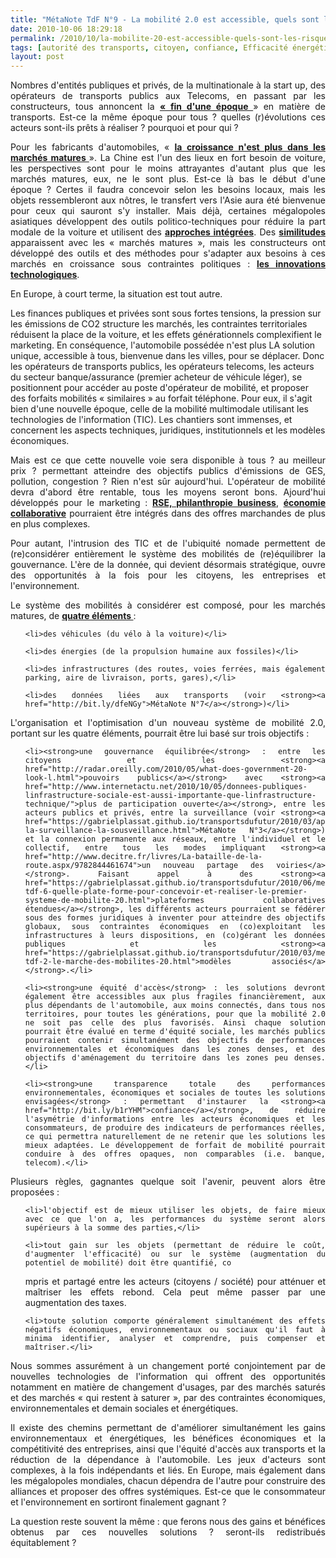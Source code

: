 ```yaml
---
title: "MétaNote TdF N°9 - La mobilité 2.0 est accessible, quels sont les risques ? Sera-t-elle « meilleure » pour tous ?"
date: 2010-10-06 18:29:18
permalink: /2010/10/la-mobilite-20-est-accessible-quels-sont-les-risques-sera-t-elle-meilleure-pour-tous.html
tags: [autorité des transports, citoyen, confiance, Efficacité énergétique, Energie, internet, multimodes, open innovation, partage de données, partage de la voirie, Service de mobilité, transition générationnelle]
layout: post
---
```


<p style="text-align: justify;">Nombres d'entités publiques et privés, de la multinationale à la start up, des opérateurs de transports publics aux Telecoms, en passant par les constructeurs, tous annoncent la <strong><a href="http://www.cdurable.info/Decisions-durables-mobilite-la-fin-d-une-epoque-magazine-management-durable,2846.html">« fin d'une époque </a></strong>» en matière de transports. Est-ce la même époque pour tous ? quelles (r)évolutions ces acteurs sont-ils prêts à réaliser ? pourquoi et pour qui ?</p>

<p style="text-align: justify;">Pour les fabricants d'automobiles, « <strong><a href="https://gabrielplassat.github.io/transportsdufutur/wp-content/uploads/sites/6/2010/10/SRIconferenceNatixis-03-23-2010.pdf">la croissance n'est plus dans les marchés matures </a></strong>». La Chine est l'un des lieux en fort besoin de voiture, les perspectives sont pour le moins attrayantes d'autant plus que les marchés matures, eux, ne le sont plus. Est-ce là bas le début d'une époque ? Certes il faudra concevoir selon les besoins locaux, mais les objets ressembleront aux nôtres, le transfert vers l'Asie aura été bienvenue pour ceux qui sauront s'y installer. Mais déjà, certaines mégalopoles asiatiques développent des outils politico-techniques pour réduire la part modale de la voiture et utilisent des <strong><a href="http://www.arup.com/_assets/_download/8CFDEE1A-CC3E-EA1A-25FD80B2315B50FD.pdf">approches intégrées</a></strong>. Des <strong><a href="http://www.urba2000.com/club-ecomobilite-DUD/spip.php?page=presentation_1">similitudes</a></strong> apparaissent avec les « marchés matures », mais les constructeurs ont développé des outils et des méthodes pour s'adapter aux besoins à ces marchés en croissance sous contraintes politiques : <strong><a href="http://ipts.jrc.ec.europa.eu/publications/pub.cfm?id=1564">les innovations technologiques</a></strong>.</p>

<p style="text-align: justify;">En Europe, à court terme, la situation est tout autre.</p>

<!--more--> Les finances publiques et privées sont sous fortes tensions, la pression sur les émissions de CO2 structure les marchés, les contraintes territoriales réduisent la place de la voiture, et les effets générationnels complexifient le marketing. En conséquence, l'automobile possédée n'est plus LA solution unique, accessible à tous, bienvenue dans les villes, pour se déplacer. Donc les opérateurs de transports publics, les opérateurs telecoms, les acteurs du secteur banque/assurance (premier acheteur de véhicule léger), se positionnent pour accéder au poste d'opérateur de mobilité, et proposer des forfaits mobilités « similaires » au forfait téléphone. Pour eux, il s'agit bien d'une nouvelle époque, celle de la mobilité multimodale utilisant les technologies de l'information (TIC). Les chantiers sont immenses, et concernent les aspects techniques, juridiques, institutionnels et les modèles économiques.

<p style="text-align: justify;">Mais est ce que cette nouvelle voie sera disponible à tous ? au meilleur prix ? permettant atteindre des objectifs publics d'émissions de GES, pollution, congestion ? Rien n'est sûr aujourd'hui. L'opérateur de mobilité devra d'abord être rentable, tous les moyens seront bons. Ajourd'hui développés pour le marketing : <strong><a href="https://gabrielplassat.github.io/transportsdufutur/2010/04/metanote-tdf-5-les-entreprises.html">RSE, philanthropie business</a></strong>, <strong><a href="http://www.greenit.fr/article/outils/voiturelibcom-ou-la-prochaine-etape-du-deplacement-durable-3135">économie collaborative</a></strong> pourraient être intégrés dans des offres marchandes de plus en plus complexes.</p>

<p style="text-align: justify;">Pour autant, l'intrusion des TIC et de l'ubiquité nomade permettent de (re)considérer entièrement le système des mobilités de (re)équilibrer la gouvernance. L'ère de la donnée, qui devient désormais stratégique, ouvre des opportunités à la fois pour les citoyens, les entreprises et l'environnement.</p>

<p style="text-align: justify;">Le système des mobilités à considérer est composé, pour les marchés matures, de <strong><a href="https://gabrielplassat.github.io/transportsdufutur/2009/11/le-passage-de-lobjet-vehicule-aux-services-de-mobilite-une-chance.html">quatre éléments </a></strong>:</p>



<ul style="text-align: justify;">

 	<li>des véhicules (du vélo à la voiture)</li>

 	<li>des énergies (de la propulsion humaine aux fossiles)</li>

 	<li>des infrastructures (des routes, voies ferrées, mais également parking, aire de livraison, ports, gares),</li>

 	<li>des données liées aux transports (voir <strong><a href="http://bit.ly/dfeNGy">MétaNote N°7</a></strong>)</li>

</ul>

<p style="text-align: justify;">L'organisation et l'optimisation d'un nouveau système de mobilité 2.0, portant sur les quatre éléments, pourrait être lui basé sur trois objectifs :</p>



<ul style="text-align: justify;">

 	<li><strong>une gouvernance équilibrée</strong> : entre les citoyens et les <strong><a href="http://radar.oreilly.com/2010/05/what-does-government-20-look-l.html">pouvoirs publics</a></strong> avec <strong><a href="http://www.internetactu.net/2010/10/05/donnees-publiques-linfrastructure-sociale-est-aussi-importante-que-linfrastructure-technique/">plus de participation ouverte</a></strong>, entre les acteurs publics et privés, entre la surveillance (voir <strong><a href="https://gabrielplassat.github.io/transportsdufutur/2010/03/apres-la-surveillance-la-sousveillance.html">MétaNote N°3</a></strong>) et la connexion permanente aux réseaux, entre l'individuel et le collectif, entre tous les modes impliquant <strong><a href="http://www.decitre.fr/livres/La-bataille-de-la-route.aspx/9782844461674">un nouveau partage des voiries</a></strong>. Faisant appel à des <strong><a href="https://gabrielplassat.github.io/transportsdufutur/2010/06/metanote-tdf-6-quelle-plate-forme-pour-concevoir-et-realiser-le-premier-systeme-de-mobilite-20.html">plateformes collaboratives étendues</a></strong>, les différents acteurs pourraient se fédérer sous des formes juridiques à inventer pour atteindre des objectifs globaux, sous contraintes économiques en (co)exploitant les infrastructures à leurs dispositions, en (co)gérant les données publiques et les <strong><a href="https://gabrielplassat.github.io/transportsdufutur/2010/03/metanote-tdf-2-le-marche-des-mobilites-20.html">modèles associés</a></strong>.</li>

 	<li><strong>une équité d'accès</strong> : les solutions devront également être accessibles aux plus fragiles financièrement, aux plus dépendants de l'automobile, aux moins connectés, dans tous nos territoires, pour toutes les générations, pour que la mobilité 2.0 ne soit pas celle des plus favorisés. Ainsi chaque solution pourrait être évalué en terme d'équité sociale, les marchés publics pourraient contenir simultanément des objectifs de performances environnementales et économiques dans les zones denses, et des objectifs d'aménagement du territoire dans les zones peu denses.</li>

 	<li><strong>une transparence totale des performances environnementales, économiques et sociales de toutes les solutions envisagées</strong> : permettant d'instaurer la <strong><a href="http://bit.ly/b1rYHM">confiance</a></strong>, de réduire l'asymétrie d'informations entre les acteurs économiques et les consommateurs, de produire des indicateurs de performances réelles, ce qui permettra naturellement de ne retenir que les solutions les mieux adaptées. Le développement de forfait de mobilité pourrait conduire à des offres opaques, non comparables (i.e. banque, telecom).</li>

</ul>

<p style="text-align: justify;">Plusieurs règles, gagnantes quelque soit l'avenir, peuvent alors être proposées :</p>



<ul style="text-align: justify;">

 	<li>l'objectif est de mieux utiliser les objets, de faire mieux avec ce que l'on a, les performances du système seront alors supérieurs à la somme des parties,</li>

 	<li>tout gain sur les objets (permettant de réduire le coût, d'augmenter l'efficacité) ou sur le système (augmentation du potentiel de mobilité) doit être quantifié, co

mpris et partagé entre les acteurs (citoyens / société) pour atténuer et maîtriser les effets rebond. Cela peut même passer par une augmentation des taxes.</li>

 	<li>toute solution comporte généralement simultanément des effets négatifs économiques, environnementaux ou sociaux qu'il faut à minima identifier, analyser et comprendre, puis compenser et maîtriser.</li>

</ul>

<p style="text-align: justify;">Nous sommes assurément à un changement porté conjointement par de nouvelles technologies de l'information qui offrent des opportunités notamment en matière de changement d'usages, par des marchés saturés et des marchés « qui restent à saturer », par des contraintes économiques, environnementales et demain sociales et énergétiques.</p>

<p style="text-align: justify;">Il existe des chemins permettant de d'améliorer simultanément les gains environnementaux et énergétiques, les bénéfices économiques et la compétitivité des entreprises, ainsi que l'équité d'accès aux transports et la réduction de la dépendance à l'automobile. Les jeux d'acteurs sont complexes, à la fois indépendants et liés. En Europe, mais également dans les mégalopoles mondiales, chacun dépendra de l'autre pour construire des alliances et proposer des offres systémiques. Est-ce que le consommateur et l'environnement en sortiront finalement gagnant ?</p>

<p style="text-align: justify;">La question reste souvent la même : que ferons nous des gains et bénéfices obtenus par ces nouvelles solutions ? seront-ils redistribués équitablement ?</p>
